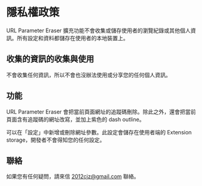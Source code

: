 # 隱私權政策

URL Parameter Eraser 擴充功能不會收集或儲存使用者的瀏覽紀錄或其他個人資訊。所有設定和資料都儲存在使用者的本地裝置上。

## 收集的資訊的收集與使用

不會收集任何資訊，所以不會也沒辦法使用或分享您的任何個人資訊。

## 功能

URL Parameter Eraser 會把當前頁面網址的追蹤碼刪除。除此之外，還會把當前頁面含有追蹤碼的網址改寫，並加上紫色的 dash outline。

可以在「設定」中新增或刪除網址參數。此設定會儲存在使用者端的 Extension storage，開發者不會得知您的任何設定。

## 聯絡

如果您有任何疑問，請來信 2012cjz@gmail.com 聯絡。
